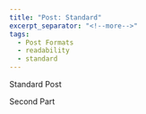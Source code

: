 ```yaml
---
title: "Post: Standard"
excerpt_separator: "<!--more-->"
tags:
  - Post Formats
  - readability
  - standard
---
```


Standard Post

<!--more-->

Second Part
